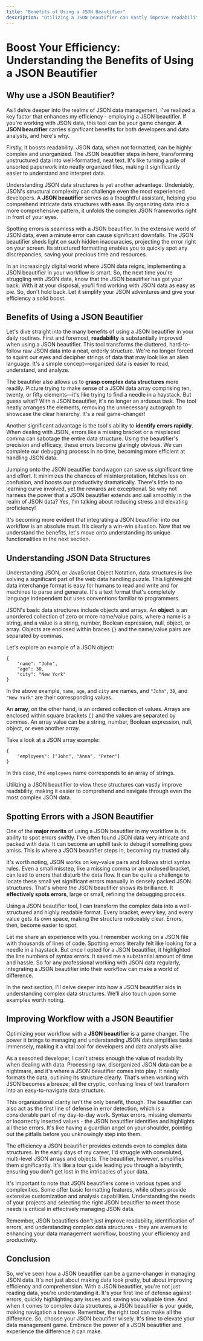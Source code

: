 ```yaml
---
title: "Benefits of Using a JSON Beautifier"
description: "Utilizing a JSON beautifier can vastly improve readability, making it easier to comprehend and navigate through even the most complex JSON data."
---
```


# Boost Your Efficiency: Understanding the Benefits of Using a JSON Beautifier

## Why use a JSON Beautifier?

As I delve deeper into the realms of JSON data management, I've realized a key factor that enhances my efficiency - employing a JSON beautifier. If you're working with JSON data, this tool can be your game changer. **A JSON beautifier** carries significant benefits for both developers and data analysts, and here's why.

Firstly, it boosts readability. JSON data, when not formatted, can be highly complex and unorganized. The JSON beautifier steps in here, transforming unstructured data into well-formatted, neat text. It's like turning a pile of unsorted paperwork into neatly organized files, making it significantly easier to understand and interpret data.

Understanding JSON data structures is yet another advantage. Undeniably, JSON's structural complexity can challenge even the most experienced developers. A **JSON beautifier** serves as a thoughtful assistant, helping you comprehend intricate data structures with ease. By organizing data into a more comprehensive pattern, it unfolds the complex JSON frameworks right in front of your eyes.

Spotting errors is seamless with a JSON beautifier. In the extensive world of JSON data, even a minute error can cause significant downfalls. The JSON beautifier sheds light on such hidden inaccuracies, projecting the error right on your screen. Its structured formatting enables you to quickly spot any discrepancies, saving your precious time and resources.

In an increasingly digital world where JSON data reigns, implementing a JSON beautifier in your workflow is smart. So, the next time you're struggling with JSON data, know that the JSON beautifier has got your back. With it at your disposal, you'll find working with JSON data as easy as pie. So, don't hold back. Let it simplify your JSON adventures and give your efficiency a solid boost.

## Benefits of Using a JSON Beautifier

Let's dive straight into the many benefits of using a JSON beautifier in your daily routines. First and foremost, **readability** is substantially improved when using a JSON beautifier. This tool transforms the cluttered, hard-to-follow raw JSON data into a neat, orderly structure. We're no longer forced to squint our eyes and decipher strings of data that may look like an alien language. It's a simple concept—organized data is easier to read, understand, and analyze.

The beautifier also allows us to **grasp complex data structures** more readily. Picture trying to make sense of a JSON data array comprising ten, twenty, or fifty elements—it's like trying to find a needle in a haystack. But guess what? With a JSON beautifier, it's no longer an arduous task. The tool neatly arranges the elements, removing the unnecessary autograph to showcase the clear hierarchy. It's a real game-changer!

Another significant advantage is the tool's ability to **identify errors rapidly**. When dealing with JSON, errors like a missing bracket or a misplaced comma can sabotage the entire data structure. Using the beautifier's precision and efficacy, these errors become glaringly obvious. We can complete our debugging process in no time, becoming more efficient at handling JSON data.

Jumping onto the JSON beautifier bandwagon can save us significant time and effort. It minimizes the chances of misinterpretation, hitches less on confusion, and boosts our productivity dramatically. There's little to no learning curve involved, yet the rewards are exceptional. So why not harness the power that a JSON beautifier extends and sail smoothly in the realm of JSON data? Yes, I'm talking about reducing stress and elevating proficiency!

It's becoming more evident that integrating a JSON beautifier into our workflow is an absolute must. It’s clearly a win-win situation. Now that we understand the benefits, let's move onto understanding its unique functionalities in the next section.

## Understanding JSON Data Structures

Understanding JSON, or JavaScript Object Notation, data structures is like solving a significant part of the web data handling puzzle. This lightweight data interchange format is easy for humans to read and write and for machines to parse and generate. It's a text format that's completely language independent but uses conventions familiar to programmers.

JSON's basic data structures include objects and arrays. An **object** is an unordered collection of zero or more name/value pairs, where a name is a string, and a value is a string, number, Boolean expression, null, object, or array. Objects are enclosed within braces `{}` and the name/value pairs are separated by commas.

Let's explore an example of a JSON object:

```
{
	"name": "John",
	"age": 30,
	"city": "New York"
}
```

In the above example, `name`, `age`, and `city` are names, and `"John"`, `30`, and `"New York"` are their corresponding values.

An **array**, on the other hand, is an ordered collection of values. Arrays are enclosed within square brackets `[]` and the values are separated by commas. An array value can be a string, number, Boolean expression, null, object, or even another array.

Take a look at a JSON array example:

```
{
	"employees": ["John", "Anna", "Peter"]
}
```

In this case, the `employees` name corresponds to an array of strings.

Utilizing a JSON beautifier to view these structures can vastly improve readability, making it easier to comprehend and navigate through even the most complex JSON data.

## Spotting Errors with a JSON Beautifier

One of the **major merits** of using a JSON beautifier in my workflow is its ability to spot errors swiftly. I've often found JSON data very intricate and packed with data. It can become an uphill task to debug if something goes amiss. This is where a JSON beautifier steps in, becoming my trusted ally.

It's worth noting, JSON works on key-value pairs and follows strict syntax rules. Even a small misstep, like a missing comma or an unclosed bracket, can lead to errors that disturb the data flow. It can be quite a challenge to locate these small yet significant errors manually in densely packed JSON structures. That's where the JSON beautifier shows its brilliance. It **effectively spots errors**, large or small, refining the debugging process.

Using a JSON beautifier tool, I can transform the complex data into a well-structured and highly readable format. Every bracket, every key, and every value gets its own space, making the structure noticeably clear. Errors, then, become easier to spot.

Let me share an experience with you. I remember working on a JSON file with thousands of lines of code. Spotting errors literally felt like looking for a needle in a haystack. But once I opted for a JSON beautifier, it highlighted the line numbers of syntax errors. It saved me a substantial amount of time and hassle. So for any professional working with JSON data regularly, integrating a JSON beautifier into their workflow can make a world of difference.

In the next section, I'll delve deeper into how a JSON beautifier aids in understanding complex data structures. We'll also touch upon some examples worth noting.

## Improving Workflow with a JSON Beautifier

Optimizing your workflow with a **JSON beautifier** is a game changer. The power it brings to managing and understanding JSON data simplifies tasks immensely, making it a vital tool for developers and data analysts alike.

As a seasoned developer, I can't stress enough the value of readability when dealing with data. Processing raw, disorganized JSON data can be a nightmare, and it's where a JSON beautifier comes into play. It neatly formats the data, outlining its structure clearly. That's when working with JSON becomes a breeze; all the cryptic, confusing lines of text transform into an easy-to-navigate data structure.

This organizational clarity isn't the only benefit, though. The beautifier can also act as the first line of defense in error detection, which is a considerable part of my day-to-day work. Syntax errors, missing elements or incorrectly inserted values - the JSON beautifier identifies and highlights all these errors. It's like having a guardian angel on your shoulder, pointing out the pitfalls before you unknowingly step into them.

The efficiency a JSON beautifier provides extends even to complex data structures. In the early days of my career, I'd struggle with convoluted, multi-level JSON arrays and objects. The beautifier, however, simplifies them significantly. It's like a tour guide leading you through a labyrinth, ensuring you don't get lost in the intricacies of your data.

It's important to note that JSON beautifiers come in various types and complexities. Some offer basic formatting features, while others provide extensive customization and analysis capabilities. Understanding the needs of your projects and selecting the right JSON beautifier to meet those needs is critical in effectively managing JSON data.

Remember, JSON beautifiers don't just improve readability, identification of errors, and understanding complex data structures - they are avenues to enhancing your data management workflow, boosting your efficiency and productivity.

## Conclusion

So, we've seen how a JSON beautifier can be a game-changer in managing JSON data. It's not just about making data look pretty, but about improving efficiency and comprehension. With a JSON beautifier, you're not just reading data, you're understanding it. It's your first line of defense against errors, quickly highlighting any issues and saving you valuable time. And when it comes to complex data structures, a JSON beautifier is your guide, making navigation a breeze. Remember, the right tool can make all the difference. So, choose your JSON beautifier wisely. It's time to elevate your data management game. Embrace the power of a JSON beautifier and experience the difference it can make.
